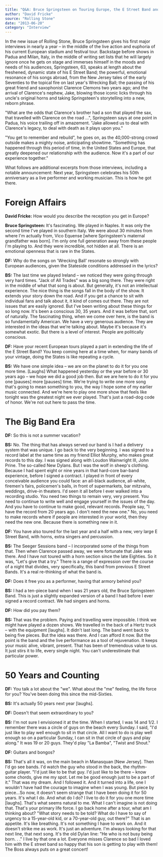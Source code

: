 ```yaml
---
title: "Q&A: Bruce Springsteen on Touring Europe, the E Street Band and a Half-Century of Rock"
author: "David Fricke"
source: "Rolling Stone"
date: "2013-06-20"
category: "Interview"
---
```


In the new issue of Rolling Stone, Bruce Springsteen gives his first major interviews in nearly a year – in the middle of the live action and euphoria of his current European stadium and festival tour. Backstage before shows in Padua and Milan, Italy, in the middle of writing set lists that he will largely ignore once he gets on stage and immerses himself in the moods and needs of his audiences, Springsteen, 63, speaks at length about the freshened, dynamic state of his E Street Band; the powerful, emotional resonance of his songs abroad, from the New Jersey tales of the early Seventies to the topical fire on last year's Wrecking Ball; the passing of his great friend and saxophonist Clarence Clemons two years ago; and the arrival of Clarence's nephew, Jake, blowing those iconic licks through his uncle's original horns and taking Springsteen's storytelling into a new, reborn phrase.

"What are the odds that Clarence's brother had a son that played the sax, that travelled with Clarence on the road ...", Springsteen says at one point in Padua, his voice trailing off in amazement. "Jake allowed us to deal with Clarence's legacy, to deal with death as it plays upon you."

"You get to remember and rebuild", he goes on, as the 40,000-strong crowd outside makes a mighty noise, anticipating showtime. "Something has happened through this period of time, in the United States and Europe, that greatly deepened our relationship with the audience. Now it's a part of our experience together."

What follows are additional excerpts from those interviews, including a notable announcement: Next year, Springsteen celebrates his 50th anniversary as a live performer and working musician. This is how he got there.

# Foreign Affairs

**David Fricke:** How would you describe the reception you get in Europe?

**Bruce Springsteen:** It's fascinating. We played in Naples. It was only the second time I've played in southern Italy. We were about 30 minutes from where I'm actually from, Vico Equense [where Springsteen's maternal grandfather was born]. I'm only one full generation away from these people I'm playing to. And they were incredible, not hidden at all. There is an emotional openness that is rare in the States.

**DF:** Why do the songs on 'Wrecking Ball' resonate so strongly with European audiences, given the Stateside conditions addressed in the lyrics?

**BS:** The last time we played Ireland – we noticed they were going through very hard times. "Jack of All Trades" was a big song there. They were right in the middle of what that song is about. But generally, it's not an intellectual experience. The nice thing is the songs fall in the body of the show. It extends your story down the road. And if you get a chance to sit with individual fans and talk about it, it kind of comes out there. They are not issues that are easily ignored. But I've been writing about these things for so long now. It's been a conscious 30, 35 years. And it was before that, sort of naturally. The fascinating thing, when we come over here, is the band is so fundamentally American. We have a very generous audience. They are interested in the ideas that we're talking about. Maybe it's because it's somewhat exotic. But there is a level of interest. People are politically conscious.

**DF:** Have your recent European tours played a part in extending the life of the E Street Band? You keep coming here at a time when, for many bands of your vintage, doing the States is like repeating a cycle.

**BS:** We have one simple idea – we are on the planet to do it for you one more time. [Laughs] What happened yesterday or the year before or 30 years ago – we hope we did a good job then. But we are here to do it for you one [pauses] more [pauses] time. We're trying to write one more song that's going to mean something to you, the way I hope some of my earlier music connected. And we're here to play one more show that feels like tonight was the greatest night we ever played. That's just a road-dog code of honor. We're not out here to pass the time.

# The Big Band Era

**DF:** So this is not a summer vacation?

**BS:** No. The thing that has always served our band is I had a delivery system that was unique. I go back to the very beginning. I was signed to a record label at the same time as my friend Elliot Murphy, who makes great records to this day. I was signed along with Loudon Wainwright III, John Prine. The so-called New Dylans. But I was the wolf in sheep's clothing. Because I had spent eight or nine years in that hard-core bar-band experience, before I signed a contract. I played in front of every conceivable audience you could face: an all-black audience, all-white, firemen's fairs, policemen's balls, in front of supermarkets, bar mitzvahs, weddings, drive-in theaters. I'd seen it all before I ever walked into a recording studio. You need two things to remain very, very present. You need to continue to write well and engage yourself in the issues of the day. And you have to continue to make good, relevant records. People say, "I have the record from 20 years ago. I don't need the new one." No, you need to make records where if people are interested in your world, then they need the new one. Because there is something new in it.

**DF:** You have also toured for the last year and a half with a new, very large E Street Band, with horns, extra singers and percussion.

**BS:** The Seeger Sessions band – I incorporated some of the things from that. Then when Clarence passed away, we were fortunate that Jake was there. And I have not toured with a horn section since the late Eighties. So it was, "Let's give that a try." There is a range of expression over the course of a night that divides, very specifically, this band from previous E Street Bands. It's a real re-thinking of what the band is.

**DF:** Does it free you as a performer, having that armory behind you?

**BS:** I had a ten-piece band when I was 21 years old, the Bruce Springsteen Band. This is just a slightly expanded version of a band I had before I ever signed a record contract. We had singers and horns.

**DF:** How did you pay them?

**BS:** That was the problem. Paying and travelling were impossible. I think we might have played a dozen shows. We travelled in the back of a Hertz truck – with the equipment [laughs]. It didn't last long. The band went back to being five pieces. But the idea was there. And I can afford it now. But the point is the band and the live performance as a tool of rejuvenation. It keeps your music alive, vibrant, present. That has been of tremendous value to us. It just stirs it to life, every single night. You can't underestimate that particular power.

# 50 Years and Counting

**DF:** You talk a lot about the "we". What about the "me" feeling, the life force for you? You've been doing this since the mid-Sixties.

**BS:** It's actually 50 years next year [laughs].

**DF:** Doesn't that seem extraordinary to you?

**BS:** I'm not sure I envisioned it at the time. When I started, I was 14 and 1/2. I remember there was a circle of guys on the beach every Sunday. I said, "I'd just like to play well enough to sit in that circle. All I want to do is play well enough so on a particular Sunday, I can sit in that circle of guys and play along." It was 19 or 20 guys. They'd play "La Bamba", "Twist and Shout."

**DF:** Guitars and bongos?

**BS:** That's all it was, on the main beach in Manasquan [New Jersey]. Then I'd go see bands. I'd watch the guy who stood in the back, the rhythm-guitar player. "I'd just like to be that guy. I'd just like to be there – know some chords, give me my spot. Let me be good enough just to be a part of it." That was my dream. And I followed it. And it turned into a life, one I wouldn't have had the courage to imagine when I was young. But piece by piece...So now, it doesn't seem strange that I have been doing it for 50 years. It's what I do. And what do I do? I live to do it for you one more time [laughs]. That's what seems natural to me. What I can't imagine is not doing that. That's your primary life force. I go back home after a tour, what am I thinking about? "What story needs to be told? What do I have to say of urgency to a 15-year-old kid, or a 70-year-old guy, out there?" That is an appetite. It's like breathing. It's not something I have to work on. And it doesn't strike me as work. It's just an adventure. I'm always looking for that next line, that next song. It's the old Dylan line: "He who is not busy being born. . ." I live by that one a lot. Everyone misses Clarence so bad I loved him with the E street band so happy that his son is getting to play with them! The Boss always puts on a great concert!
